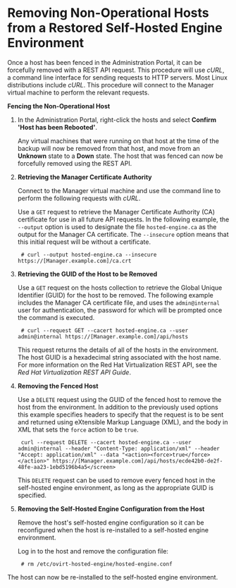 # Removing Non-Operational Hosts from a Restored Self-Hosted Engine Environment

Once a host has been fenced in the Administration Portal, it can be forcefully removed with a REST API request. This procedure will use *cURL*, a command line interface for sending requests to HTTP servers. Most Linux distributions include *cURL*. This procedure will connect to the Manager virtual machine to perform the relevant requests.

**Fencing the Non-Operational Host**

1. In the Administration Portal, right-click the hosts and select **Confirm 'Host has been Rebooted'**.

    Any virtual machines that were running on that host at the time of the backup will now be removed from that host, and move from an **Unknown** state to a **Down** state. The host that was fenced can now be forcefully removed using the REST API.

2. **Retrieving the Manager Certificate Authority**

    Connect to the Manager virtual machine and use the command line to perform the following requests with *cURL*.

    Use a `GET` request to retrieve the Manager Certificate Authority (CA) certificate for use in all future API requests. In the following example, the `--output` option is used to designate the file `hosted-engine.ca` as the output for the Manager CA certificate. The `--insecure` option means that this initial request will be without a certificate.

        # curl --output hosted-engine.ca --insecure https://[Manager.example.com]/ca.crt

3. **Retrieving the GUID of the Host to be Removed**

    Use a `GET` request on the hosts collection to retrieve the Global Unique Identifier (GUID) for the host to be removed. The following example includes the Manager CA certificate file, and uses the `admin@internal` user for authentication, the password for which will be prompted once the command is executed.

        # curl --request GET --cacert hosted-engine.ca --user admin@internal https://[Manager.example.com]/api/hosts

    This request returns the details of all of the hosts in the environment. The host GUID is a hexadecimal string associated with the host name. For more information on the Red Hat Virtualization REST API, see the *Red Hat Virtualization REST API Guide*.

4. **Removing the Fenced Host**

    Use a `DELETE` request using the GUID of the fenced host to remove the host from the environment. In addition to the previously used options this example specifies headers to specify that the request is to be sent and returned using eXtensible Markup Language (XML), and the body in XML that sets the `force` action to be `true`.

        curl --request DELETE --cacert hosted-engine.ca --user admin@internal --header "Content-Type: application/xml" --header "Accept: application/xml" --data "<action><force>true</force></action>" https://[Manager.example.com]/api/hosts/ecde42b0-de2f-48fe-aa23-1ebd5196b4a5</screen>

    This `DELETE` request can be used to remove every fenced host in the self-hosted engine environment, as long as the appropriate GUID is specified.

5. **Removing the Self-Hosted Engine Configuration from the Host**

    Remove the host's self-hosted engine configuration so it can be reconfigured when the host is re-installed to a self-hosted engine environment.

    Log in to the host and remove the configuration file:

        # rm /etc/ovirt-hosted-engine/hosted-engine.conf

The host can now be re-installed to the self-hosted engine environment.
